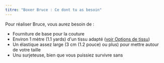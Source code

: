```yaml
---
titre: "Boxer Bruce : Ce dont tu as besoin"
---
```


Pour réaliser Bruce, vous aurez besoin de :

- Fourniture de base pour la couture
- Environ 1 mètre (1.1 yards) d'un tissu adapté ([voir Options de tissu](/docs/patterns/bruce/fabric/))
- Un élastique assez large (3 cm (1.2 pouce) ou plus) pour mettre autour de votre taille
- Unu surjeteuse, bien que vous puissiez survivre sans
